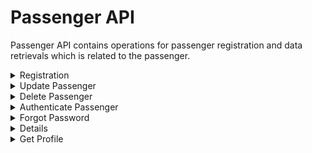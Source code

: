 # Passenger API
Passenger API contains operations for passenger registration and data retrievals which is related to the passenger.


<details><summary>Registration</summary>

## Registration of Passenger:

### EXPECTED CLIENT
`Mobile App`

### ENDPOINT
`[website base address]/api/passenger/register.php`

### REQUEST DETAILS

#### Request Method:
`POST`

#### Request Body:
|Member|Data Type|Comment|
|--|--|--|
|firstname|string||
|lastname|string||
|email|string||
|password|string||
|address|string||
|mobile|string||
|panicmobile|string||

### RESPONSE DETAILS

#### Response Status Codes:
|Status|Description|
|--|--|
|201|Created|
|400|Bad Request|
|405|Method Not Allowed|
|500|Internal Server Error|

#### Response Body:
|Member|Data Type|Comment|
|--|--|--|
|message|string||
|id|numeric|Registration Succesful|

### SAMPLES

#### Sample Request:
~~~~
POST [website base address]/api/passenger/register.php HTTP/1.1
Content-Type: application/json

{
    "firstname": "Karlo EMil",
    "lastname": "Flores",
    "email": "karloemilflores@gmail.com",
    "password": "123456",
    "address": "Don Pablo Bldg, 114 Amorsolo Street, Legazpi Village, Makati, Kalakhang Maynila, Philippines",
    "mobile": "0912345677",
    "panicmobile": "0912345677"
}
~~~~

#### Sample Response:
~~~~
Access-Control-Allow-Methods: POST
Access-Control-Allow-Orgin: *
Connection: close
Content-Type: application/json; charset=UTF-8
Date: Fri, 30 Mar 2018 09:00:57 +0000
Location: /api/passenger/get.php?id=1
Status: 201

{
    "message": "Passenger Successfully Registered.",
    "id": 1
}
~~~~


</details>


<details><summary>Update Passenger</summary>

## Updating a Passenger:

### EXPECTED CLIENT
`Web Portal`
`Mobile App`

### ENDPOINT
`[website base address]/api/passenger/update.php`

### REQUEST DETAILS

#### Request Method:
`POST`

#### Request Body:
|Member|Data Type|Comment|
|--|--|--|
|firstname|string||
|lastname|string||
|email|string||
|password|string||
|address|string||
|mobile|string||
|panicmobile|string||

### RESPONSE DETAILS

#### Response Status Codes:
|Status|Description|
|--|--|
|201|Created|
|400|Bad Request|
|405|Method Not Allowed|
|500|Internal Server Error|

#### Response Body:
|Member|Data Type|Comment|
|--|--|--|
|message|string||
|id|numeric|Registration Succesful|

### SAMPLES

#### Sample Request:
~~~~
POST [website base address]/api/passenger/update.php HTTP/1.1
Content-Type: application/json

{
    "firstname": "Karlo EMil",
    "lastname": "Flores",
    "email": "karloemilflores@gmail.com",
    "password": "123456",
    "address": "Don Pablo Bldg, 114 Amorsolo Street, Legazpi Village, Makati, Kalakhang Maynila, Philippines",
    "mobile": "0912345677",
    "panicmobile": "0912345677"
}
~~~~

#### Sample Response:
~~~~
Access-Control-Allow-Methods: POST
Access-Control-Allow-Orgin: *
Connection: close
Content-Type: application/json; charset=UTF-8
Date: Fri, 30 Mar 2018 09:00:57 +0000
Location: /api/passenger/get.php?id=1
Status: 201

{
    "message": "Passenger Successfully Updated.",
    "id": 1
}
~~~~


</details>


<details><summary>Delete Passenger</summary>

## Deletes a Passenger:

### EXPECTED CLIENT
`Web Portal`

### ENDPOINT
`[website base address]/api/passenger/delete.php

### REQUEST DETAILS

#### Request Method:
`POST`

#### Request Body:
|Member|Data Type|Comment|
|--|--|--|
|id|int||

### RESPONSE DETAILS

#### Response Status Codes:
|Status|Description|
|--|--|
|201|Created|
|400|Bad Request|
|405|Method Not Allowed|
|500|Internal Server Error|

#### Response Body:
|Member|Data Type|Comment|
|--|--|--|
|message|string||
|id|numeric|Passenger's Account Removed|

### SAMPLES

#### Sample Request:
~~~~
POST [website base address]/api/passenger/delete.php HTTP/1.1
Content-Type: application/json

{
    "id": 1
   
}
~~~~

#### Sample Response:
~~~~
Access-Control-Allow-Methods: POST
Access-Control-Allow-Orgin: *
Connection: close
Content-Type: application/json; charset=UTF-8
Date: Fri, 30 Mar 2018 09:00:57 +0000
Location: /api/passenger/get.php?id=1
Status: 201

{
    "message": "Passenger Account Deleted",
    "id": 1
}
~~~~


</details>

<details><summary>Authenticate Passenger</summary>

## Authenticate upon login:

### EXPECTED CLIENT
`Mobile App`

### ENDPOINT
`[website base address]/api/passenger/authenticate.php

### REQUEST DETAILS

#### Request Method:
`POST`

#### Request Body:
|Member|Data Type|Comment|
|--|--|--|
|email|string|optional field but return an empty string if no set email|
|mobile|string|optional field but return an empty string if no set mobile|
|password|string||
### RESPONSE DETAILS

#### Response Status Codes:
|Status|Description|
|--|--|
|201|Created|
|400|Bad Request|
|405|Method Not Allowed|
|500|Internal Server Error|

#### Response Body:
|Member|Data Type|Comment|
|--|--|--|
|message|string||
|id|numeric|Login Successfull|

### SAMPLES

#### Sample Request:
~~~~
POST [website base address]/api/passenger/authenticate.php HTTP/1.1
Content-Type: application/json

{
    "email": "karloemilflores@gmail.com",
     "mobile": "",
      "password": "123456"
   
}
~~~~

#### Sample Response:
~~~~
Access-Control-Allow-Methods: POST
Access-Control-Allow-Orgin: *
Connection: close
Content-Type: application/json; charset=UTF-8
Date: Fri, 30 Mar 2018 09:00:57 +0000
Location: /api/passenger/get.php?id=1
Status: 200

{
    "message": "Account Deleted",
    "id": 1
}
~~~~


</details>


<details><summary>Forgot Password</summary>

## Forgot Password:

### EXPECTED CLIENT
`Mobile App`

### ENDPOINT
`[website base address]/api/passenger/forgotpass.php

### REQUEST DETAILS

#### Request Method:
`POST`

#### Request Body:
|Member|Data Type|Comment|
|--|--|--|
|email|string|Email of the account for the temporary email be sent|
### RESPONSE DETAILS

#### Response Status Codes:
|Status|Description|
|--|--|
|201|Created|
|400|Bad Request|
|405|Method Not Allowed|
|500|Internal Server Error|

#### Response Body:
|Member|Data Type|Comment|
|--|--|--|
|message|string||
|id|numeric|Sent the temporary Password|

### SAMPLES

#### Sample Request:
~~~~
POST [website base address]/api/passenger/forgotpass.php HTTP/1.1
Content-Type: application/json

{
    "email": "karloemilflores@gmail.com"
   
}
~~~~

#### Sample Response:
~~~~
Access-Control-Allow-Methods: POST
Access-Control-Allow-Orgin: *
Connection: close
Content-Type: application/json; charset=UTF-8
Date: Fri, 30 Mar 2018 09:00:57 +0000
Location: /api/passenger/get.php?id=1
Status: 201

{
    "message": "Sent temporary Password",
    "id": 1
}
~~~~


</details>


<details><summaryActivate Account</summary>

## Activate Account:

### EXPECTED CLIENT
`Web Portal`
`Mobile App`

### ENDPOINT
`[website base address]/api/passenger/activateaccount.php` 

### REQUEST DETAILS

#### Request Method:
`POST`

#### Request Body:
|Member|Data Type|Comment|
|--|--|--|
|token|string|token should match the set token|
### RESPONSE DETAILS

#### Response Status Codes:
|Status|Description|
|--|--|
|201|Created|
|400|Bad Request|
|405|Method Not Allowed|
|500|Internal Server Error|

#### Response Body:
|Member|Data Type|Comment|
|--|--|--|
|message|string||
|id|numeric|id of the activated account|

### SAMPLES

#### Sample Request:
~~~~
POST [website base address]/api/passenger/activateaccount.php HTTP/1.1
Content-Type: application/json

{
    "token": "wafuwafuqh0e"
   
}
~~~~

#### Sample Response:
~~~~
Access-Control-Allow-Methods: POST
Access-Control-Allow-Orgin: *
Connection: close
Content-Type: application/json; charset=UTF-8
Date: Fri, 30 Mar 2018 09:00:57 +0000
Location: /api/passenger/get.php?id=1
Status: 201

{
    "message": "Activated the account",
    "id": 1
}
~~~~

</details>

<details><summary>Get Profile</summary>

## Get Profile:

### EXPECTED CLIENT
`Web Portal`
`Mobile App`

### ENDPOINT
`[website base address]/api/passenger/get.php?id=1` or 
`[website base address]/api/passenger/get.php` -> this will fetch all the passenger data in the database


### REQUEST DETAILS

#### Request Method:
`GET`

### RESPONSE DETAILS

#### Response Status Codes:
|Status|Description|
|--|--|
|201|Created|
|400|Bad Request|
|405|Method Not Allowed|
|500|Internal Server Error|

#### Response Body:
|Member|Data Type|Comment|
|--|--|--|
|message|string||
|id|numeric|Sent the temporary Password|

### SAMPLES

#### Sample Response:
~~~~
Access-Control-Allow-Methods: POST
Access-Control-Allow-Orgin: *
Connection: close
Content-Type: application/json; charset=UTF-8
Date: Fri, 30 Mar 2018 09:00:57 +0000
Location: /api/passenger/get.php?id=1
Status: 201

{
    "firstname": "Karlo Emil",
    "lastname": "Flores",
    "email": "karloemilflores@gmail.com",
    "address": "North",
     "mobile": "012323232",
        "panicmobile": "012323232",
           "password": "123456",
}
~~~~


</details>
